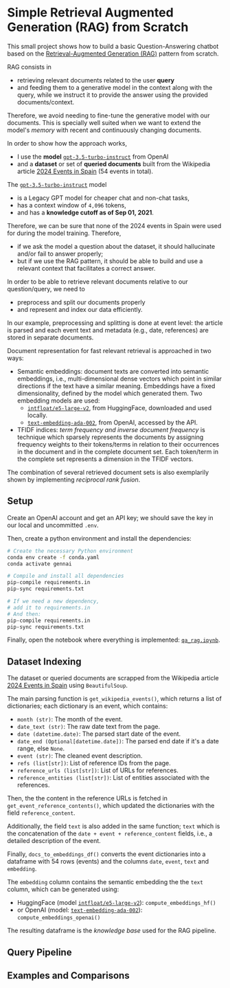 # Simple Retrieval Augmented Generation (RAG) from Scratch

This small project shows how to build a basic Question-Answering chatbot based on the [Retrieval-Augmented Generation (RAG)](https://en.wikipedia.org/wiki/Retrieval-augmented_generation) pattern from scratch.

RAG consists in 

- retrieving relevant documents related to the user **query** 
- and feeding them to a generative model in the context along with the query, while we instruct it to provide the answer using the provided documents/context.

Therefore, we avoid needing to fine-tune the generative model with our documents.
This is specially well suited when we want to extend the model's *memory* with recent and continuously changing documents.

In order to show how the approach works,

- I use the **model** [`gpt-3.5-turbo-instruct`](https://platform.openai.com/docs/models/gpt-3.5-turbo?snapshot=gpt-3.5-turbo-instruct) from OpenAI
- and a **dataset** or set of **queried documents** built from the Wikipedia article [2024 Events in Spain](https://en.wikipedia.org/wiki/2024_in_Spain) (54 events in total).

The [`gpt-3.5-turbo-instruct`](https://platform.openai.com/docs/models/gpt-3.5-turbo?snapshot=gpt-3.5-turbo-instruct) model

- is a Legacy GPT model for cheaper chat and non-chat tasks,
- has a context window of `4,096` tokens,
- and has a **knowledge cutoff as of Sep 01, 2021**.

Therefore, we can be sure that none of the 2024 events in Spain were used for during the model training. Therefore,

- if we ask the model a question about the dataset, it should hallucinate and/or fail to answer properly;
- but if we use the RAG pattern, it should be able to build and use a relevant context that facilitates a correct answer.

In order to be able to retrieve relevant documents relative to our question/query, we need to 

- preprocess and split our documents properly
- and represent and index our data efficiently.

In our example, preprocessing and splitting is done at event level: the article is parsed and each event text and metadata (e.g., date, references) are stored in separate documents.

Document representation for fast relevant retrieval is approached in two ways:

- Semantic embeddings: document texts are converted into semantic embeddings, i.e., multi-dimensional dense vectors which point in similar directions if the text have a similar meaning. Embeddings have a fixed dimensionality, defined by the model which generated them. Two embedding models are used:
  - [`intfloat/e5-large-v2`](https://huggingface.co/intfloat/e5-large-v2), from HuggingFace, downloaded and used locally.
  - [`text-embedding-ada-002`](https://platform.openai.com/docs/models/text-embedding-ada-002), from OpenAI, accessed by the API.
- TFIDF indices: *term frequency and inverse document frequency* is technique which sparsely represents the documents by assigning frequency weights to their tokens/terms in relation to their occurrences in the document and in the complete document set. Each token/term in the complete set represents a dimension in the TFIDF vectors.

The combination of several retrieved document sets is also exemplarily shown by implementing *reciprocal rank fusion*.

## Setup

Create an OpenAI account and get an API key; we should save the key in our local and uncommitted `.env`.

Then, create a python environment and install the dependencies:

```bash
# Create the necessary Python environment
conda env create -f conda.yaml
conda activate gennai

# Compile and install all dependencies
pip-compile requirements.in
pip-sync requirements.txt

# If we need a new dependency,
# add it to requirements.in 
# And then:
pip-compile requirements.in
pip-sync requirements.txt
```

Finally, open the notebook where everything is implemented: [`qa_rag.ipynb`](./qa_rag.ipynb).

## Dataset Indexing

The dataset or queried documents are scrapped from the Wikipedia article [2024 Events in Spain](https://en.wikipedia.org/wiki/2024_in_Spain) using `BeautifulSoup`.

The main parsing function is `get_wikipedia_events()`, which returns a list of dictionaries; each dictionary is an event, which contains: 

- `month (str)`: The month of the event.
- `date_text (str)`: The raw date text from the page.
- `date (datetime.date)`: The parsed start date of the event.
- `date_end (Optional[datetime.date])`: The parsed end date if it's a date range, else `None`.
- `event (str)`: The cleaned event description.
- `refs (list[str])`: List of reference IDs from the page.
- `reference_urls (list[str])`: List of URLs for references.
- `reference_entities (list[str])`: List of entities associated with the references.

Then, the the content in the reference URLs is fetched in `get_event_reference_contents()`, which updated the dictionaries with the field `reference_content`.

Additionally, the field `text` is also added in the same function; `text` which is the concatenation of the `date + event + reference_content` fields, i.e., a detailed description of the event.

Finally, `docs_to_embeddings_df()` converts the event dictionaries into a dataframe with 54 rows (events) and the columns `date`, `event`, `text` and `embedding`.

The `embedding` column contains the semantic embedding the the `text` column, which can be generated using:

- HuggingFace (model [`intfloat/e5-large-v2`](https://huggingface.co/intfloat/e5-large-v2)): `compute_embeddings_hf()`
- or OpenAI (model: [`text-embedding-ada-002`](https://platform.openai.com/docs/models/text-embedding-ada-002)): `compute_embeddings_openai()`

The resulting dataframe is the *knowledge base* used for the RAG pipeline.

## Query Pipeline



## Examples and Comparisons



